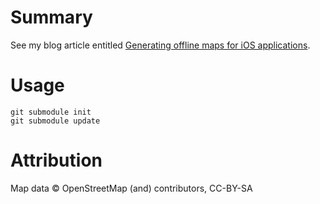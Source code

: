 # Summary

See my blog article entitled [Generating offline maps for iOS applications](http://jamie.ly/wordpress/programming/libraries/generating-off…s-applications/).

# Usage

    git submodule init
    git submodule update

# Attribution

Map data © OpenStreetMap (and) contributors, CC-BY-SA

